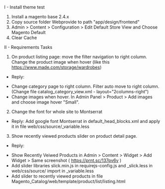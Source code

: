 I - Install theme test

1. Install a magento base 2.4.x
2. Copy source folder Webprovide to path "app/design/frontend"
3. Admin > Content > Configuration > Edit Default Store View and Choose Magento Default
4. Clear Cache

II - Requirements Tasks
1. On product listing page: move the filter navigation to right column. Change the product image when hover (like this https://www.made.com/storage/wardrobes)
- Reply: 
+ Change category page to right column. Filter auto move to right column. (Change file catalog_category_view.xml - layout="2columns-right")
+ Change images when hover. In Admin Panel > Product > Add images and choose image hover "Small".

2. Change the font for whole site to Montserrat
- Reply: Add google font Montserrat in default_head_blocks.xml and apply it in file web/css/source/_variable.less

3. Show recently viewed products slider on product detail page.
- Reply: 
+ Show Recently Veiwed Products in Admin > Content > Widget > Add Widget > Same screenshot ( https://prnt.sc/137pv6v )
+ Add slider libraries slick.min.js in requirejs-config.js and _slick.less in web/css/source/ import in _variable.less
+ Add slider to recently viewed products in file Magento_Catalog/web/template/product/list/listing.html